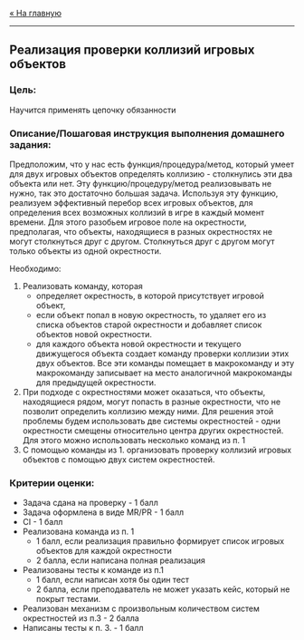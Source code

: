 [« На главную](../../README.md)

---

## Реализация проверки коллизий игровых объектов

### Цель:
Научится применять цепочку обязанности

### Описание/Пошаговая инструкция выполнения домашнего задания:
Предположим, что у нас есть функция/процедура/метод, который умеет для двух игровых объектов определять коллизию - столкнулись эти два объекта или нет. Эту функцию/процедуру/метод реализовывать не нужно, так это достаточно большая задача.
Используя эту функцию, реализуем эффективный перебор всех игровых объектов, для определения всех возможных коллизий в игре в каждый момент времени.
Для этого разобьем игровое поле на окрестности, предполагая, что объекты, находящиеся в разных окрестностях не могут столкнуться друг с другом. Столкнуться друг с другом могут только объекты из одной окрестности.

Необходимо:
1. Реализовать команду, которая
   - определяет окрестность, в которой присутствует игровой объект,
   - если объект попал в новую окрестность, то удаляет его из списка объектов старой окрестности и добавляет список объектов новой окрестности.
   - для каждого объекта новой окрестности и текущего движущегося объекта создает команду проверки коллизии этих двух объектов. Все эти команды помещает в макрокоманду и эту
   макрокоманду записывает на место аналогичной макрокоманды для предыдущей окрестности.
2. При подходе с окрестностями может оказаться, что объекты, находящиеся рядом, могут попасть в разные окрестности, что не позволит определить коллизию между ними. Для решения этой проблемы будем использовать две системы окрестностей - одни окрестности смещены относительно центра других окрестностей. Для этого можно использовать несколько команд из п. 1
3. С помощью команды из 1. организовать проверку коллизий игровых объектов с помощью двух систем окрестностей.

### Критерии оценки:
- Задача сдана на проверку - 1 балл
- Задача оформлена в виде MR/PR - 1 балл
- CI - 1 балл
- Реализована команда из п. 1
  - 1 балл, если реализация правильно формирует список игровых объектов для каждой окрестности
  - 2 балла, если написана полная реализация
- Реализованы тесты к команде из п.1
  - 1 балл, если написан хотя бы один тест
  - 2 балла, если преподаватель не может указать кейс, который не покрыт тестами.
- Реализован механизм с произвольным количеством систем окрестностей из п.3 - 2 балла
- Написаны тесты к п. 3. - 1 балл

